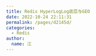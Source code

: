 ```yaml
---
title: Redis HyperLogLog底层与GEO
date: 2022-10-24 22:11:31
permalink: /pages/d2145d/
categories: 
  - Redis
author: 
  name: 江
---
```

